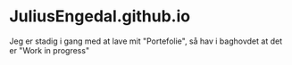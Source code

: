 # JuliusEngedal.github.io

Jeg er stadig i gang med at lave mit "Portefolie", så hav i baghovdet at det er "Work in progress"
